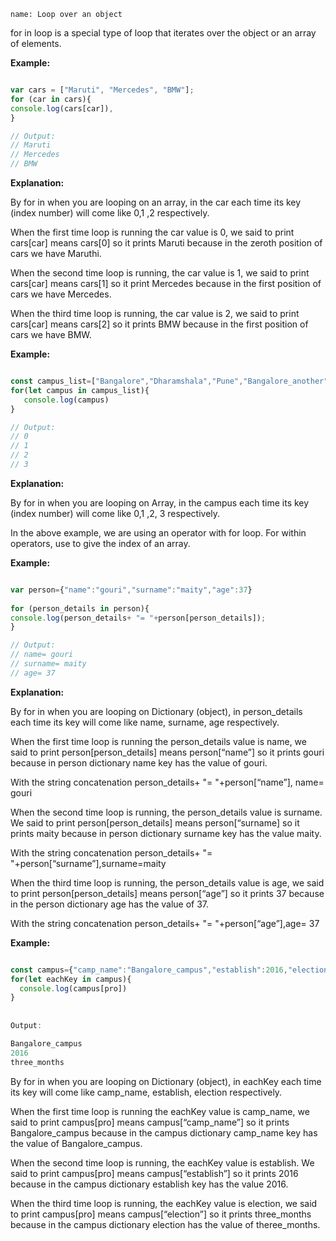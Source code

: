 ```ngMeta
name: Loop over an object
```

for in loop is a special type of loop that iterates over the object or an array of elements.
 

**Example:**

```javascript

var cars = ["Maruti", "Mercedes", "BMW"];
for (car in cars){
console.log(cars[car]),
}

// Output:
// Maruti
// Mercedes
// BMW

```

**Explanation:**

By for in when you are looping on an array, in the car each time its key (index number) will come like 0,1 ,2 respectively. 

When the first time loop is running the car value is 0, we said to print cars[car] means cars[0] so it prints Maruti because in the zeroth position of cars we have Maruthi.

When the second time loop is running, the car value is 1, we said to print cars[car] means cars[1] so it print Mercedes because in the first position of cars we have Mercedes.

When the third time loop is running, the car value is 2, we said to print cars[car] means cars[2] so it prints BMW because in the first position of cars we have BMW.


**Example:**

```javascript

const campus_list=["Bangalore","Dharamshala","Pune","Bangalore_another"]
for(let campus in campus_list){
   console.log(campus)
}

// Output: 
// 0
// 1
// 2
// 3

```

**Explanation:**

By for in when you are looping  on Array, in  the campus each time its key (index number) will come like 0,1 ,2, 3 respectively. 

In the above example, we are using an operator with for loop. For within operators, use to give the index of an array.

**Example:**

```javascript

var person={"name":"gouri","surname":"maity","age":37}
 
for (person_details in person){
console.log(person_details+ "= "+person[person_details]);
}

// Output: 
// name= gouri
// surname= maity
// age= 37

```

**Explanation:**

By for in when you are looping on Dictionary (object), in  person_details each time its key will come like name, surname, age respectively. 

When the first time loop is running the person_details value is name, we said to print person[person_details] means person[“name”] so it prints gouri because in person dictionary name key has the value of gouri.

With the string concatenation 
person_details+ "= "+person[“name”], name= gouri

When the second time loop is running, the person_details value is surname. We said to print person[person_details] means person[“surname] so it prints maity because in person dictionary surname key has the value maity.

With the string concatenation 
person_details+ "= "+person[“surname”],surname=maity

When the third time loop is running, the person_details value is age, we said to print person[person_details] means person[“age”] so it prints 37 because in the person dictionary age has the value of 37.

With the string concatenation 
person_details+ "= "+person[“age”],age= 37



**Example:** 

```javascript

const campus={"camp_name":"Bangalore_campus","establish":2016,"election":"three_months"}
for(let eachKey in campus){
  console.log(campus[pro])
}
 
 
Output: 

Bangalore_campus
2016
three_months

```

By for in when you are looping on Dictionary (object), in  eachKey each time its key will come like camp_name, establish, election respectively. 

When the first time loop is running the eachKey value is camp_name, we said to print campus[pro] means campus[“camp_name”] so it prints Bangalore_campus  because in the campus dictionary camp_name key has the value of Bangalore_campus.

When the second time loop is running, the eachKey value is establish. We said to print  campus[pro] means campus[“establish”] so it prints 2016 because in the campus dictionary establish key has the value 2016.

When the third time loop is running, the eachKey value is election, we said to print campus[pro] means campus[“election”] so it prints three_months because in the campus dictionary election has the value of theree_months.

